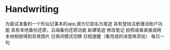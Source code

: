 # Handwriting
为面试准备的一个形似记事本的app,我为它起名为笔迹
具有登陆注册激活账户功能
具有本地备份还原，云端备份还原功能
新建笔迹
修改笔记
拍照或者直接调用本地相册得到背景图片
日夜间模式切换
日程提醒（看完成的进度再添加）
每日一句
